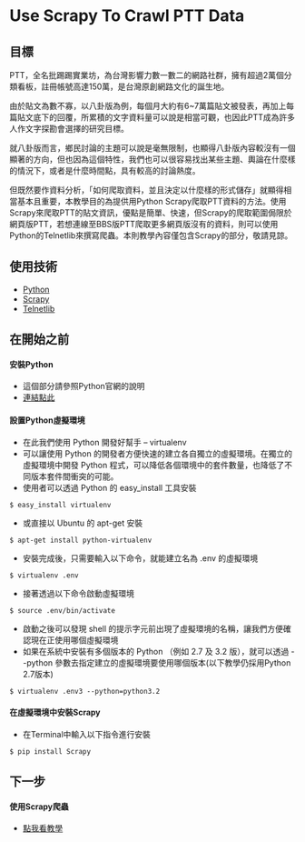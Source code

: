 # Use Scrapy To Crawl PTT Data 


## 目標
PTT，全名批踢踢實業坊，為台灣影響力數一數二的網路社群，擁有超過2萬個分類看板，註冊帳號高達150萬，是台灣原創網路文化的誕生地。<br/>

由於貼文為數不寡，以八卦版為例，每個月大約有6~7萬篇貼文被發表，再加上每篇貼文底下的回覆，所累積的文字資料量可以說是相當可觀，也因此PTT成為許多人作文字探勘會選擇的研究目標。<br/>

就八卦版而言，鄉民討論的主題可以說是毫無限制，也顯得八卦版內容較沒有一個顯著的方向，但也因為這個特性，我們也可以很容易找出某些主題、輿論在什麼樣的情況下，或者是什麼時間點，具有較高的討論熱度。<br/>

但既然要作資料分析，「如何爬取資料，並且決定以什麼樣的形式儲存」就顯得相當基本且重要，本教學目的為提供用Python Scrapy爬取PTT資料的方法。使用Scrapy來爬取PTT的貼文資訊，優點是簡單、快速，但Scrapy的爬取範圍侷限於網頁版PTT，若想連線至BBS版PTT爬取更多網頁版沒有的資料，則可以使用Python的Telnetlib來撰寫爬蟲。本則教學內容僅包含Scrapy的部分，敬請見諒。<br/>


## 使用技術
- [Python](https://www.python.org)
- [Scrapy](https://scrapy.org)
- [Telnetlib](https://docs.python.org/2/library/telnetlib.html)


## 在開始之前
#### 安裝Python
- 這個部分請參照Python官網的說明
- [連結點此](https://www.python.org/downloads/)

#### 設置Python虛擬環境
- 在此我們使用 Python 開發好幫手 – virtualenv
- 可以讓使用 Python 的開發者方便快速的建立各自獨立的虛擬環境。在獨立的虛擬環境中開發 Python 程式，可以降低各個環境中的套件數量，也降低了不同版本套件間衝突的可能。
- 使用者可以透過 Python 的 easy_install 工具安裝
```
$ easy_install virtualenv
```
- 或直接以 Ubuntu 的 apt-get 安裝
```
$ apt-get install python-virtualenv
```
- 安裝完成後，只需要輸入以下命令，就能建立名為 .env 的虛擬環境
```
$ virtualenv .env
```
- 接著透過以下命令啟動虛擬環境
```
$ source .env/bin/activate
```
- 啟動之後可以發現 shell 的提示字元前出現了虛擬環境的名稱，讓我們方便確認現在正使用哪個虛擬環境
- 如果在系統中安裝有多個版本的 Python （例如 2.7 及 3.2 版），就可以透過 --python 參數去指定建立的虛擬環境要使用哪個版本(以下教學仍採用Python 2.7版本)
```
$ virtualenv .env3 --python=python3.2
```

#### 在虛擬環境中安裝Scrapy
- 在Terminal中輸入以下指令進行安裝
```
$ pip install Scrapy
```

## 下一步
#### 使用Scrapy爬蟲
- [點我看教學](https://github.com/ChienChengLin/Use-Scrapy-To-Crawl-PTT-Data/blob/master/scrapy-crawler/Tutorial.md)
